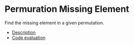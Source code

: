 # Permuration Missing Element

Find the missing element in a given permutation.

- [Description](https://app.codility.com/programmers/lessons/3-time_complexity/perm_missing_elem/)
- [Code evaluation](https://app.codility.com/demo/results/trainingS4S23Z-E9V/)